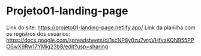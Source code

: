 # Projeto01-landing-page

Link do site: https://projeto01-landing-page.netlify.app/
Link da planilha com os registros dos usuários: https://docs.google.com/spreadsheets/d/1scNP8y0zu7vrpVHfyaKQN955PPO6wX9Rw17YMig23b8/edit?usp=sharing
